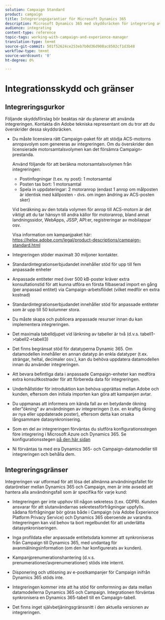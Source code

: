 ```yaml
---
solution: Campaign Standard
product: campaign
title: Integreringsgarantier för Microsoft Dynamics 365
description: Microsoft Dynamics 365 med skyddsräcken för integrering av Campaign Standarder
audience: integrating
content-type: reference
topic-tags: working-with-campaign-and-experience-manager
translation-type: tm+mt
source-git-commit: 501f52624ce253eb7b0d36d908ac8502cf1d3b48
workflow-type: tm+mt
source-wordcount: '0'
ht-degree: 0%

---
```



# Integrationsskydd och gränser

## Integreringsgurkor

Följande skyddsförslag bör beaktas när du planerar att använda integreringen. Kontakta din Adobe tekniska representant om du tror att du överskrider dessa skyddsräcken.

* Du måste licensiera rätt Campaign-paket för att stödja ACS-motorns anropsvolym som genereras av integreringen. Om du överskrider den licensierade motorsamtalsvolymen kan det försämra Campaign-prestanda.

   Använd följande för att beräkna motorsamtalsvolymen från integreringen:

   * Postinfogningar (t.ex. ny post): 1 motorsamtal
   * Posten tas bort: 1 motorsamtal
   * Spela in uppdateringar: 2 motoranrop (endast 1 anrop om målposten är identisk med källposten - dvs. om ingen ändring av ACS-posten sker)

   Vid beräkning av den totala volymen för anrop till ACS-motorn är det viktigt att du tar hänsyn till andra källor för motoranrop, bland annat landningssidor, WebApps, JSSP, API:er, registreringar av mobilappar osv.

   Visa information om kampanjpaket här: https://helpx.adobe.com/legal/product-descriptions/campaign-standard.html

* Integreringen stöder maximalt 30 miljoner kontakter.

* Standardintegrationserbjudandet innehåller stöd för upp till fem anpassade enheter

* Anpassade entiteter med över 500 kB-poster kräver extra konsultationstid för att kunna utföra en första filbaserad import en gång (per anpassad entitet) via Campaign-arbetsflödet (vilket medför en extra kostnad)

* Standardintegrationserbjudandet innehåller stöd för anpassade entiteter som är upp till 50 kolumner stora.

* Du måste skapa och publicera anpassade resurser innan du kan implementera integreringen.

* Det maximala tabelldjupet vid länkning av tabeller är två (d.v.s. tabell1->tabell2->tabell3)

* Det finns begränsat stöd för datatyperna Dynamic 365. Om datamodellen innehåller en annan datatyp än enkla datatyper (t.ex. strängar, heltal, decimaler osv.), kan du behöva uppdatera datamodellen innan du använder integreringen.

* Att bevara befintliga data i anpassade Campaign-enheter kan medföra extra konsultkostnader för att förbereda data för integreringen.

* Underhållstider för introduktion kan behöva upprättas mellan Adobe och kunden, eftersom den initiala importen kan göra att kampanjen avtar.

* Du uppmanas att informera om kända fall av en betydande ökning eller&quot;ökning&quot; av användningen av integreringen (t.ex. en kraftig ökning av nya eller uppdaterade poster), eftersom detta kan orsaka långsammare datasynkronisering.

* Som en del av integreringen förväntas du slutföra konfigurationsstegen före integrering i Microsoft Azure och Dynamics 365. Se konfigurationsstegen [på den här sidan](../../integrating/using/configure-microsoft-dynamics-365-for-campaign-integration.md)

* Ni förväntas ta med era Dynamics 365- och Campaign-datamodeller till integreringen och behålla dem.

## Integreringsgränser

Integreringen var utformad för att lösa det allmänna användningsfallet för datarörelser mellan Dynamics 365 och Campaign, men är inte avsedd att hantera alla användningsfall som är specifika för varje kund:

* Integreringen ger inte upphov till någon sekretess (t.ex. GDPR). Kunden ansvarar för att slutanvändarnas sekretessförfrågningar uppfylls. sådana förfrågningar bör göras både i Campaign (via Adobe Experience Platform Privacy Service) och Dynamics 365 oberoende av varandra. Integreringen kan vid behov ta bort regelbundet för att underlätta datasynkroniseringen.

* Inga profildata eller anpassade entitetsdata kommer att synkroniseras från Campaign till Dynamics 365, med undantag för avanmälningsinformation (om den har konfigurerats av kunden).

* Kampanjprenumerationshantering (d.v.s. prenumerationer/avprenumerationer) stöds inte internt.

* Disponering och utlösning av e-postkampanjer för Campaign inifrån Dynamics 365 stöds inte.

* Integreringen kommer inte att ha stöd för omformning av data mellan datamodellerna Dynamics 365 och Campaign. Integrationen förväntas synkronisera en Dynamics 365-tabell till en Campaign-tabell.

* Det finns inget självbetjäningsgränssnitt i den aktuella versionen av integreringen.
